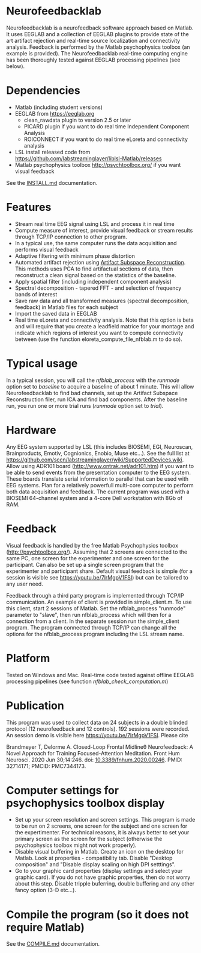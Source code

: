 # Neurofeedbacklab

Neurofeedbacklab is a neurofeedback software approach based on Matlab. It uses EEGLAB and a collection of EEGLAB plugins to provide state of the art artifact rejection and real-time source localization and connectivity analysis. Feedback is performed by the Matlab psychophysics toolbox (an example is provided). The Neurofeedbacklab real-time computing engine has been thoroughly tested against EEGLAB processing pipelines (see below).

# Dependencies

- Matlab (including student versions)
- EEGLAB from https://eeglab.org
  - clean_rawdata plugin to version 2.5 or later
  - PICARD plugin if you want to do real time Independent Component Analysis
  - ROICONNECT if you want to do real time eLoreta and connectivity analysis
- LSL install released code from https://github.com/labstreaminglayer/liblsl-Matlab/releases
- Matlab psychophysics toolbox http://psychtoolbox.org/ if you want visual feedback

See the [INSTALL.md](INSTALL.md) documentation.

# Features

- Stream real time EEG signal using LSL and process it in real time
- Compute measure of interest, provide visual feedback or stream results through TCP/IP connection to other program.
- In a typical use, the same computer runs the data acquisition and performs visual feedback
- Adaptive filtering with minimum phase distortion
- Automated artifact rejection using [Artifact Subspace Reconstruction](https://sccn.ucsd.edu/~scott/pdf/Mullen_BCI13.pdf). This methods uses PCA to find artifactual sections of data, then reconstruct a clean signal based on the statistics of the baseline. 
- Apply spatial filter (including independent component analysis)
- Spectral decomposition - tapered FFT - and selection of frequency bands of interest
- Save raw data and all transformed measures (spectral decomposition, feedback) in Matlab files for each subject
- Import the saved data in EEGLAB
- Real time eLoreta and connectivity analysis. Note that this option is beta and will require that you create a leadfield matrice for your montage and indicate which regions of interest you want to compute connectivity between (use the function eloreta_compute_file_nfblab.m to do so).

# Typical usage

In a typical session, you will call the *nfblab_process* with the *runmode* option set to *baseline* to acquire a baseline of about 1 minute. This will allow Neurofeedbacklab to find bad channels, set up the Artifact Subspace Reconstruction filer, run ICA and find bad components. After the baseline run, you run one or more trial runs (*runmode* option set to *trial*).

# Hardware

Any EEG system supported by LSL (this includes BIOSEMI, EGI, Neuroscan, Brainproducts, Emotiv, Cognionics, Enobio, Muse etc...). See the full list at https://github.com/sccn/labstreaminglayer/wiki/SupportedDevices.wiki. Allow using ADR101 board (http://www.ontrak.net/adr101.htm) if you want to be able to send events from the presentation computer to the EEG system. These boards translate serial information to parallel that can be used with EEG systems. Plan for a relatively powerfull multi-core computer to perform both data acquisition and feedback. The current program was used with a BIOSEMI 64-channel system and a 4-core Dell workstation with 8Gb of RAM.

# Feedback

Visual feedback is handled by the free Matlab Psychophysics toolbox (http://psychtoolbox.org/). Assuming that 2 screens are connected to the same PC, one screen for the experimenter and one screen for the participant. Can also be set up a single screen program that the experimenter and participant share. Default visual feedback is simple (for a session is visible see https://youtu.be/7lrMgpV1FSI) but can be tailored to any user need.

Feedback through a third party program is implemented through TCP/IP communication. An example of client is provided in simple_client.m. To use this client, start 2 sessions of Matlab. Set the nfblab_process  "runmode" parameter to "slave", then run nfblab_process which will then for a connection from a client. In the separate session run the simple_client program. The program connected through TCP/IP can change all the options for the nfblab_process program including the LSL stream name.

# Platform

Tested on Windows and Mac. Real-time code tested against offline EEGLAB processing pipelines (see function *nfblab_check_computation.m*)

# Publication

This program was used to collect data on 24 subjects in a double blinded protocol (12 neurofeedback and 12 controls). 192 sessions were recorded. An session demo is visible here https://youtu.be/7lrMgpV1FSI. Please cite

Brandmeyer T, Delorme A. Closed-Loop Frontal Midlineθ Neurofeedback: A Novel Approach for Training Focused-Attention Meditation. Front Hum Neurosci. 2020 Jun 30;14:246. doi: [10.3389/fnhum.2020.00246](https://www.frontiersin.org/articles/10.3389/fnhum.2020.00246/full
). PMID: 32714171; PMCID: PMC7344173.

# Computer settings for psychophysics toolbox display
- Set up your screen resolution and screen settings. This program is made to be run on 2 screens, one screen for the subject and one screen for the expertimenter. For technical reasons, it is always better to set your primary screen as the screen for the subject (otherwise the psychophysics toolbox might not work properly).
- Disable visual buffering in Matlab. Create an icon on the desktop for Matlab. Look at properties - compatibility tab. Disable "Desktop composition" and "Disable display scaling on high DPI setttings".
- Go to your graphic card properties (display settings and select your graphic card). If you do not have graphic properties, then do not worry about this step. Disable tripple buferring, double buffering and any other fancy option (3-D etc...).

# Compile the program (so it does not require Matlab)

See the [COMPILE.md](COMPILE.md) documentation.


